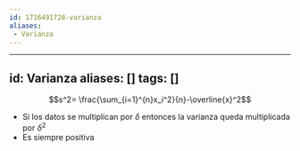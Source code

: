 ```yaml
---
id: 1716491728-varianza
aliases:
 - Varianza
---
```


---
id: Varianza
aliases: []
tags: []
---

$$s^2= \frac{\sum_{i=1}^{n}x_i^2}{n}-\overline{x}^2$$

- Si los datos se multiplican por $\delta$ entonces la varianza queda multiplicada por $\delta^2$
- Es siempre positiva
